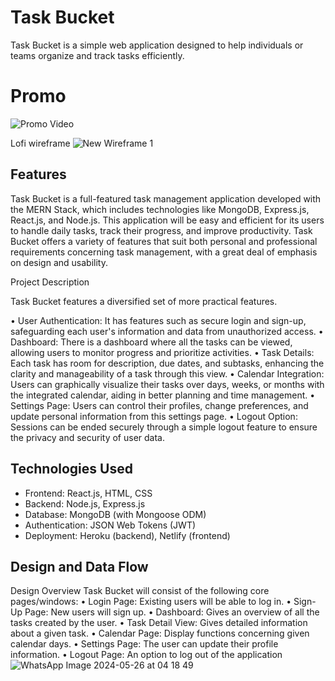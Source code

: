 # Task Bucket

Task Bucket is a simple web application designed to help individuals or teams organize and track tasks efficiently.

# Promo 

![Promo Video](https://drive.google.com/file/d/1LJWegZE2wQkBCvBsGijVJKh11P4aNO0N/view?usp=drive_link)

Lofi wireframe
![New Wireframe 1](https://github.com/Dannysyed/TaskBucket/assets/95587269/7dbeff63-dca6-4e7c-b80b-f69750de4def)



## Features

Task Bucket is a full-featured task management application developed with the MERN Stack, which includes technologies like MongoDB, Express.js, React.js, and Node.js. This application will be easy and efficient for its users to handle daily tasks, track their progress, and improve productivity. Task Bucket offers a variety of features that suit both personal and professional requirements concerning task management, with a great deal of emphasis on design and usability.

Project Description

Task Bucket features a diversified set of more practical features.

• User Authentication: It has features such as secure login and sign-up, safeguarding each user's information and data from unauthorized access.
• Dashboard: There is a dashboard where all the tasks can be viewed, allowing users to monitor progress and prioritize activities.
• Task Details: Each task has room for description, due dates, and subtasks, enhancing the clarity and manageability of a task through this view.
• Calendar Integration: Users can graphically visualize their tasks over days, weeks, or months with the integrated calendar, aiding in better planning and time management.
• Settings Page: Users can control their profiles, change preferences, and update personal information from this settings page.
• Logout Option: Sessions can be ended securely through a simple logout feature to ensure the privacy and security of user data.

## Technologies Used

- Frontend: React.js, HTML, CSS
- Backend: Node.js, Express.js
- Database: MongoDB (with Mongoose ODM)
- Authentication: JSON Web Tokens (JWT)
- Deployment: Heroku (backend), Netlify (frontend)

## Design and Data Flow
Design Overview Task Bucket will consist of the following core pages/windows: 
•	Login Page: Existing users will be able to log in. 
•	Sign-Up Page: New users will sign up. 
•	Dashboard: Gives an overview of all the tasks created by the user. 
•	Task Detail View: Gives detailed information about a given task. 
•	Calendar Page: Display functions concerning given calendar days. 
•	Settings Page: The user can update their profile information. 
•	Logout Page: An option to log out of the application
![WhatsApp Image 2024-05-26 at 04 18 49](https://github.com/Dannysyed/TaskBucket/assets/95587269/97c4e0cb-6eea-4179-8bf9-ac0ec6cce711)


